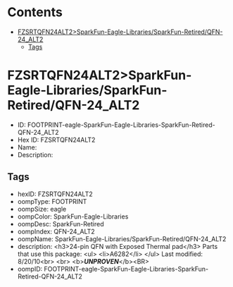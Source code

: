 



Contents
========

* [FZSRTQFN24ALT2>SparkFun-Eagle-Libraries/SparkFun-Retired/QFN-24_ALT2](#fzsrtqfn24alt2sparkfun-eagle-librariessparkfun-retiredqfn-24_alt2)
	* [Tags](#tags)

# FZSRTQFN24ALT2>SparkFun-Eagle-Libraries/SparkFun-Retired/QFN-24_ALT2

- ID: FOOTPRINT-eagle-SparkFun-Eagle-Libraries-SparkFun-Retired-QFN-24_ALT2
- Hex ID: FZSRTQFN24ALT2
- Name: 
- Description: 

## Tags

- hexID: FZSRTQFN24ALT2
- oompType: FOOTPRINT
- oompSize: eagle
- oompColor: SparkFun-Eagle-Libraries
- oompDesc: SparkFun-Retired
- oompIndex: QFN-24_ALT2
- oompName: SparkFun-Eagle-Libraries/SparkFun-Retired/QFN-24_ALT2
- description: &lt;h3&gt;24-pin QFN with Exposed Thermal pad&lt;/h3&gt;
Parts that use this package:
&lt;ul&gt;
&lt;li&gt;A6282&lt;/li&gt;
&lt;/ul&gt;
Last modified: 8/20/10&lt;br&gt;
&lt;br&gt;
&lt;b&gt;***UNPROVEN***&lt;/b&gt;&lt;BR&gt;
- oompID: FOOTPRINT-eagle-SparkFun-Eagle-Libraries-SparkFun-Retired-QFN-24_ALT2
